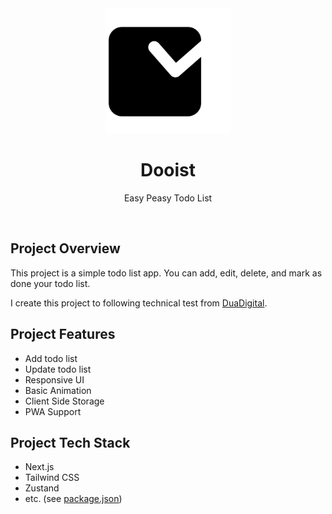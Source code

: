 <div align="center">
<img src="public/icon-512x512.png" alt="logo" width="200" height="auto" />
  <h1>Dooist</h1>
  <p>Easy Peasy Todo List</p>
</div>
<br/>

## Project Overview
This project is a simple todo list app. You can add, edit, delete, and mark as done your todo list.

I create this project to following technical test from [DuaDigital](https://duadigital.com/).

## Project Features
- Add todo list
- Update todo list
- Responsive UI
- Basic Animation
- Client Side Storage
- PWA Support

## Project Tech Stack
- Next.js
- Tailwind CSS
- Zustand
- etc. (see [package.json](package.json))




